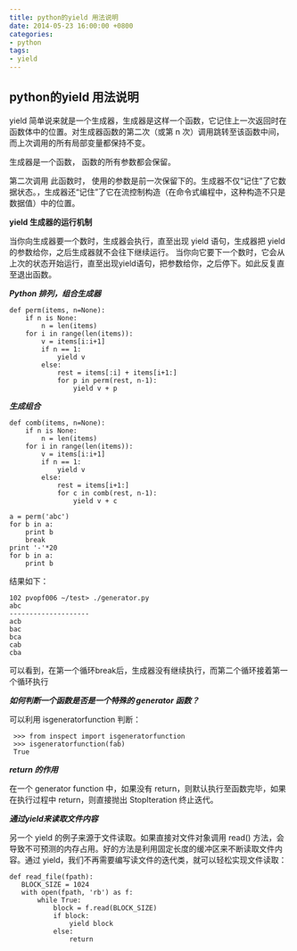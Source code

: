 ```yaml
---
title: python的yield 用法说明
date: 2014-05-23 16:00:00 +0800
categories:
- python
tags:
- yield
---
```


## python的yield 用法说明

yield 简单说来就是一个生成器，生成器是这样一个函数，它记住上一次返回时在函数体中的位置。对生成器函数的第二次（或第 n 次）调用跳转至该函数中间，而上次调用的所有局部变量都保持不变。

生成器是一个函数， 函数的所有参数都会保留。

第二次调用 此函数时， 使用的参数是前一次保留下的。生成器不仅“记住”了它数据状态。，生成器还“记住”了它在流控制构造（在命令式编程中，这种构造不只是数据值）中的位置。


**yield 生成器的运行机制**

当你向生成器要一个数时，生成器会执行，直至出现 yield 语句，生成器把 yield 的参数给你，之后生成器就不会往下继续运行。 当你向它要下一个数时，它会从上次的状态开始运行，直至出现yield语句，把参数给你，之后停下。如此反复直至退出函数。





***Python 排列，组合生成器***

	def perm(items, n=None):
	    if n is None:
	        n = len(items)
	    for i in range(len(items)):
	        v = items[i:i+1]
	        if n == 1:
	            yield v
	        else:
	            rest = items[:i] + items[i+1:]
	            for p in perm(rest, n-1):
	                yield v + p

***生成组合***

	def comb(items, n=None):
	    if n is None:
	        n = len(items)
	    for i in range(len(items)):
	        v = items[i:i+1]
	        if n == 1:
	            yield v
	        else:
	            rest = items[i+1:]
	            for c in comb(rest, n-1):
	                yield v + c
	
	a = perm('abc')
	for b in a:
	    print b
	    break
	print '-'*20
	for b in a:
	    print b

结果如下：

	102 pvopf006 ~/test> ./generator.py
	abc
	--------------------
	acb
	bac
	bca
	cab
	cba

可以看到，在第一个循环break后，生成器没有继续执行，而第二个循环接着第一个循环执行

***如何判断一个函数是否是一个特殊的 generator 函数？***

可以利用 isgeneratorfunction 判断：


	 >>> from inspect import isgeneratorfunction
	 >>> isgeneratorfunction(fab)
	 True

***return 的作用***

在一个 generator function 中，如果没有 return，则默认执行至函数完毕，如果在执行过程中 return，则直接抛出 StopIteration 终止迭代。

***通过yield来读取文件内容***

另一个 yield 的例子来源于文件读取。如果直接对文件对象调用 read() 方法，会导致不可预测的内存占用。好的方法是利用固定长度的缓冲区来不断读取文件内容。通过 yield，我们不再需要编写读文件的迭代类，就可以轻松实现文件读取：

	def read_file(fpath):
	   BLOCK_SIZE = 1024
	   with open(fpath, 'rb') as f:
	       while True:
	           block = f.read(BLOCK_SIZE)
	           if block:
	               yield block
	           else:
	               return
